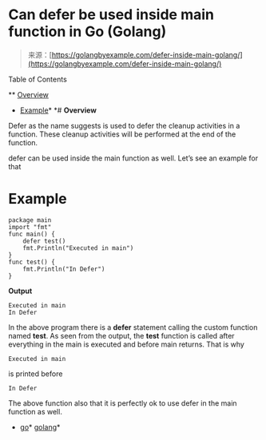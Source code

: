 <!--yml
category: 未分类
date: 2024-10-13 06:27:28
-->

# Can defer be used inside main function in Go (Golang)

> 来源：[https://golangbyexample.com/defer-inside-main-golang/](https://golangbyexample.com/defer-inside-main-golang/)

Table of Contents

 **   [Overview](#Overview "Overview")
*   [Example](#Example "Example")*  *# **Overview**

Defer as the name suggests is used to defer the cleanup activities in a function. These cleanup activities will be performed at the end of the function.

defer can be used inside the main function as well. Let’s see an example for that

# **Example**

```
package main
import "fmt"
func main() {
    defer test()
    fmt.Println("Executed in main")
}
func test() {
    fmt.Println("In Defer")
}
```

**Output**

```
Executed in main
In Defer
```

In the above program there is a **defer** statement calling the custom function named **test**. As seen from the output, the **test** function is called after everything in the main is executed and before main returns. That is why

```
Executed in main
```

is printed before

```
In Defer
```

The above function also that it is perfectly ok to use defer in the main function as well.

*   [go](https://golangbyexample.com/tag/go/)*   [golang](https://golangbyexample.com/tag/golang/)*